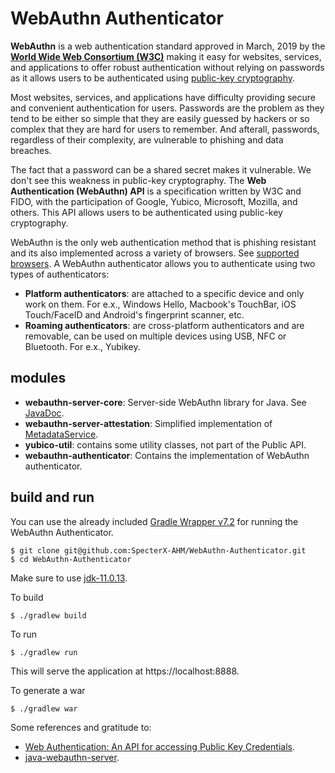 # WebAuthn Authenticator 
**WebAuthn** is a web authentication standard approved in March, 2019 by the **[World Wide Web Consortium (W3C)](https://www.w3.org/Consortium/)** making it easy for websites, services, and applications to offer robust 
authentication without relying on passwords as it allows users to be authenticated using [public-key cryptography](https://en.wikipedia.org/wiki/Public-key_cryptography). 

Most websites, services, and applications have difficulty providing secure and convenient authentication for users. 
Passwords are the problem as they tend to be either so simple that they are easily guessed by hackers or so complex 
that they are hard for users to remember. And afterall, passwords, regardless of their complexity, are vulnerable to 
phishing and data breaches.  

The fact that a password can be a shared secret makes it vulnerable. We don't see this weakness in public-key 
cryptography. The **Web Authentication (WebAuthn) API** is a specification written by W3C and FIDO, with the 
participation of Google, Yubico, Microsoft, Mozilla, and others. This API allows users to be authenticated using 
public-key cryptography. 

WebAuthn is the only web authentication method that is phishing resistant and its also implemented across a variety 
of browsers. See [supported browsers](https://caniuse.com/?search=webauthn). A WebAuthn authenticator allows you to 
authenticate using two types of authenticators: 
- **Platform authenticators**: are attached to a specific device and only work on them. For e.x., Windows Hello, 
  Macbook's TouchBar, iOS Touch/FaceID and Android's fingerprint scanner, etc. 
- **Roaming authenticators**: are cross-platform authenticators and are removable, can be used on multiple devices 
  using USB, NFC or Bluetooth. For e.x., Yubikey.

## modules
- **webauthn-server-core**: Server-side WebAuthn library for Java. See [JavaDoc](https://developers.yubico.com/java-webauthn-server/JavaDoc/webauthn-server-core-minimal/latest/com/yubico/webauthn/package-summary.html).
- **webauthn-server-attestation**: Simplified implementation of [MetadataService](https://developers.yubico.com/java-webauthn-server/JavaDoc/webauthn-server-core-minimal/latest/com/yubico/webauthn/attestation/MetadataService.html).  
- **yubico-util**: contains some utility classes, not part of the Public API.  
- **webauthn-authenticator**: Contains the implementation of WebAuthn authenticator. 

## build and run  
You can use the already included [Gradle Wrapper v7.2](https://docs.gradle.org/current/userguide/gradle_wrapper.html) 
for 
running the WebAuthn Authenticator.  
```  
$ git clone git@github.com:SpecterX-AHM/WebAuthn-Authenticator.git 
$ cd WebAuthn-Authenticator 
```    

Make sure to use [jdk-11.0.13](https://www.oracle.com/java/technologies/downloads/#java11-windows).


To build 
```
$ ./gradlew build  
```    

To run
```
$ ./gradlew run 
```    
This will serve the application at https://localhost:8888.

To generate a war 
```
$ ./gradlew war 
```  





Some references and gratitude to:  
- [Web Authentication:
  An API for accessing Public Key Credentials](https://www.w3.org/TR/webauthn/).
- [java-webauthn-server](https://github.com/Yubico/java-webauthn-server).  


